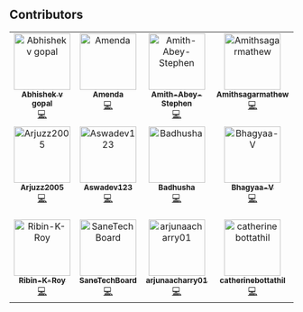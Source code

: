 ## Contributors

<!-- ALL-CONTRIBUTORS-LIST:START - Do not remove or modify this section -->
<!-- prettier-ignore-start -->
<!-- markdownlint-disable -->
<table>
  <tbody>
    <tr>
      <td align="center" valign="top" width="14.28%"><a href="https://github.com/abhishek-v-gopal"><img src="https://avatars.githubusercontent.com/u/115163920?v=4?s=100" width="100px;" alt="Abhishek v gopal"/><br /><sub><b>Abhishek v gopal</b></sub></a><br /><a href="#code-abhishek-v-gopal" title="Code">💻</a></td>
      <td align="center" valign="top" width="14.28%"><a href="https://github.com/Amendamaria"><img src="https://avatars.githubusercontent.com/u/144139197?v=4?s=100" width="100px;" alt="Amenda"/><br /><sub><b>Amenda</b></sub></a><br /><a href="#code-Amendamaria" title="Code">💻</a></td>
      <td align="center" valign="top" width="14.28%"><a href="https://github.com/Amith-Abey-Stephen"><img src="https://avatars.githubusercontent.com/u/145148320?v=4?s=100" width="100px;" alt="Amith-Abey-Stephen"/><br /><sub><b>Amith-Abey-Stephen</b></sub></a><br /><a href="#code-Amith-Abey-Stephen" title="Code">💻</a></td>
      <td align="center" valign="top" width="14.28%"><a href="https://github.com/Amithsagarmathew"><img src="https://avatars.githubusercontent.com/u/148684920?v=4?s=100" width="100px;" alt="Amithsagarmathew"/><br /><sub><b>Amithsagarmathew</b></sub></a><br /><a href="#code-Amithsagarmathew" title="Code">💻</a></td>
      <td align="center" valign="top" width="14.28%"><a href="https://github.com/Angel-K-Agnes"><img src="https://avatars.githubusercontent.com/u/139841981?v=4?s=100" width="100px;" alt="Angel-K-Agnes"/><br /><sub><b>Angel-K-Agnes</b></sub></a><br /><a href="#code-Angel-K-Agnes" title="Code">💻</a></td>
      <td align="center" valign="top" width="14.28%"><a href="https://github.com/arjunaacharry"><img src="https://avatars.githubusercontent.com/u/115148574?v=4?s=100" width="100px;" alt="Arjun A Acharry"/><br /><sub><b>Arjun A Acharry</b></sub></a><br /><a href="#code-arjunaacharry" title="Code">💻</a></td>
      <td align="center" valign="top" width="14.28%"><a href="http://arjunkrishna.in"><img src="https://avatars.githubusercontent.com/u/44474792?v=4?s=100" width="100px;" alt="Arjun Krishna"/><br /><sub><b>Arjun Krishna</b></sub></a><br /><a href="#doc-decoded-cipher" title="Documentation">📖</a></td>
    </tr>
    <tr>
      <td align="center" valign="top" width="14.28%"><a href="https://github.com/Arjuzz2005"><img src="https://avatars.githubusercontent.com/u/148685093?v=4?s=100" width="100px;" alt="Arjuzz2005"/><br /><sub><b>Arjuzz2005</b></sub></a><br /><a href="#code-Arjuzz2005" title="Code">💻</a></td>
      <td align="center" valign="top" width="14.28%"><a href="https://github.com/Aswadev123"><img src="https://avatars.githubusercontent.com/u/148694687?v=4?s=100" width="100px;" alt="Aswadev123"/><br /><sub><b>Aswadev123</b></sub></a><br /><a href="#code-Aswadev123" title="Code">💻</a></td>
      <td align="center" valign="top" width="14.28%"><a href="http://github.com/badhushashaji"><img src="https://avatars.githubusercontent.com/u/53377403?v=4?s=100" width="100px;" alt="Badhusha"/><br /><sub><b>Badhusha</b></sub></a><br /><a href="#code-Badhusha3214" title="Code">💻</a></td>
      <td align="center" valign="top" width="14.28%"><a href="https://github.com/Bhagyaa-V"><img src="https://avatars.githubusercontent.com/u/145788408?v=4?s=100" width="100px;" alt="Bhagyaa-V"/><br /><sub><b>Bhagyaa-V</b></sub></a><br /><a href="#code-Bhagyaa-V" title="Code">💻</a></td>
      <td align="center" valign="top" width="14.28%"><a href="https://github.com/DANIJOHN4"><img src="https://avatars.githubusercontent.com/u/148684392?v=4?s=100" width="100px;" alt="Dani John Cherian"/><br /><sub><b>Dani John Cherian</b></sub></a><br /><a href="#code-DANIJOHN4" title="Code">💻</a></td>
      <td align="center" valign="top" width="14.28%"><a href="https://github.com/Dev-vi-ka"><img src="https://avatars.githubusercontent.com/u/145110109?v=4?s=100" width="100px;" alt="Dev-vi-ka"/><br /><sub><b>Dev-vi-ka</b></sub></a><br /><a href="#code-Dev-vi-ka" title="Code">💻</a></td>
      <td align="center" valign="top" width="14.28%"><a href="https://nithindaniel1.github.io"><img src="https://avatars.githubusercontent.com/u/66398646?v=4?s=100" width="100px;" alt="Nithin Daniel"/><br /><sub><b>Nithin Daniel</b></sub></a><br /><a href="#code-nithindaniel1" title="Code">💻</a></td>
    </tr>
    <tr>
      <td align="center" valign="top" width="14.28%"><a href="https://github.com/Ribin-K-Roy"><img src="https://avatars.githubusercontent.com/u/148688723?v=4?s=100" width="100px;" alt="Ribin-K-Roy"/><br /><sub><b>Ribin-K-Roy</b></sub></a><br /><a href="#code-Ribin-K-Roy" title="Code">💻</a></td>
      <td align="center" valign="top" width="14.28%"><a href="https://github.com/SaneTechBoard"><img src="https://avatars.githubusercontent.com/u/141046951?v=4?s=100" width="100px;" alt="SaneTechBoard"/><br /><sub><b>SaneTechBoard</b></sub></a><br /><a href="#code-SaneTechBoard" title="Code">💻</a></td>
      <td align="center" valign="top" width="14.28%"><a href="https://github.com/arjunaacharry01"><img src="https://avatars.githubusercontent.com/u/148681303?v=4?s=100" width="100px;" alt="arjunaacharry01"/><br /><sub><b>arjunaacharry01</b></sub></a><br /><a href="#code-arjunaacharry01" title="Code">💻</a></td>
      <td align="center" valign="top" width="14.28%"><a href="https://github.com/catherinebottathil"><img src="https://avatars.githubusercontent.com/u/148686494?v=4?s=100" width="100px;" alt="catherinebottathil"/><br /><sub><b>catherinebottathil</b></sub></a><br /><a href="#code-catherinebottathil" title="Code">💻</a></td>
      <td align="center" valign="top" width="14.28%"><a href="https://github.com/karthik2428"><img src="https://avatars.githubusercontent.com/u/148684937?v=4?s=100" width="100px;" alt="karthik2428"/><br /><sub><b>karthik2428</b></sub></a><br /><a href="#code-karthik2428" title="Code">💻</a></td>
    </tr>
  </tbody>
</table>

<!-- markdownlint-restore -->
<!-- prettier-ignore-end -->

<!-- ALL-CONTRIBUTORS-LIST:END -->
